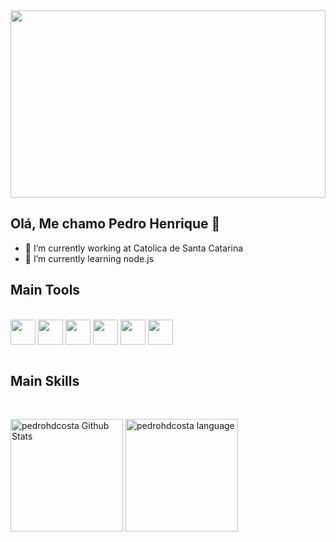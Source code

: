 <img align="center" width="100%" height="300" src="https://media.istockphoto.com/id/1208208261/fr/vectoriel/concept-r%C3%A9tro-futuriste-de-ville-de-nuit-paysage-urbain-isol%C3%A9-sur-un-fond-sombre-avec-la.jpg?s=612x612&w=0&k=20&c=2qQCTNDsj6GPKfQDV-FqfnQRfTP3IVGhzj6K83tR0IQ=">

## Olá, Me chamo Pedro Henrique 👋

<main>

  - 🔭 I’m currently working at Catolica de Santa Catarina
  - 🌱 I’m currently learning node.js

</main>


## Main Tools

<br>
<div style="dislplay: inline_block">
  <img align="center" height="40" width="40" src="https://icongr.am/devicon/html5-original.svg?size=128&color=currentColor">
  <img align="center" height="40" width="40" src="https://icongr.am/devicon/css3-original.svg?size=128&color=currentColor">
  <img align="center" height="40" width="40" src="https://icongr.am/devicon/javascript-original.svg?size=128&color=currentColor">
  <img align="center" height="40" width="40" src="https://icongr.am/devicon/csharp-original.svg?size=128&color=currentColor">
  <img align="center" height="40" width="40" src="https://icongr.am/devicon/c-original.svg?size=128&color=currentColor">  
  <img align="center" height="40" width="40" src="https://icongr.am/devicon/nodejs-original.svg?size=128&color=currentColor">
</div>
<br>

## Main Skills

<br>
<p>
  <img height="180em" widht="45%" alt="pedrohdcosta Github Stats" src="https://github-readme-stats-pxzy.vercel.app/api?username=pedrohdcosta&show_icons=true&theme=synthwave" />
  <img height="180em" widht="40%" alt="pedrohdcosta language" src="https://github-readme-stats.vercel.app/api/top-langs/?username=pedrohdcosta&layout=compact&theme=synthwave" />  
</p>

